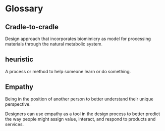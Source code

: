 # Glossary

## Cradle-to-cradle

Design approach that incorporates biomimicry as model for processing materials through the natural metabolic system.

## heuristic

 A process or method to help someone learn or do something.

## Empathy

Being in the position of another person to better understand their unique perspective.

Designers can use empathy as a tool in the design process to better predict the way people might assign value, interact, and respond to products and services.
